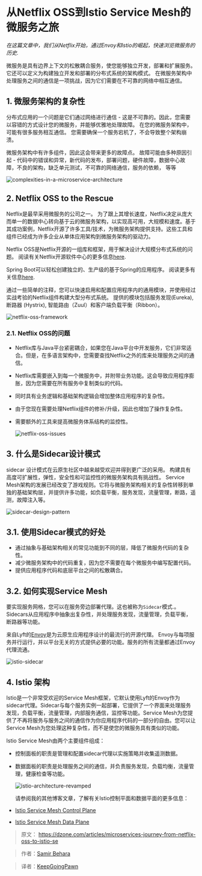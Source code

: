 # 从Netflix OSS到Istio Service Mesh的微服务之旅

  _在这篇文章中，我们从Netflix开始，通过Envoy和Istio的崛起，快速浏览微服务的历史._

  微服务是具有边界上下文的松散耦合服务，使您能够独立开发，部署和扩展服务。它还可以定义为构建独立开发和部署的分布式系统的架构模式。 在微服务架构中处理服务之间的通信是一项挑战，因为它们需要在不可靠的网络中相互通信。

## 1. 微服务架构的复杂性

  分布式应用的一个问题是它们通过网络进行通信 - 这是不可靠的。因此，您需要以容错的方式设计您的微服务，并能够优雅地处理故障。 在您的微服务架构中，可能有很多服务相互通信。 您需要确保一个服务宕机了，不会导致整个架构崩溃。

  微服务架构中有许多组件，因此这会带来更多的故障点。 故障可能由多种原因引起 - 代码中的错误和异常，新代码的发布，部署问题，硬件故障，数据中心故障，不良的架构，缺乏单元测试，不可靠的网络通信，服务的依赖， 等等

  ![complexities-in-a-microservice-architecture](static/complexities-in-a-microservice-architecture.png)

## 2. Netflix OSS to the Rescue

  Netflix是最早采用微服务的公司之一。 为了跟上其增长速度，Netflix决定从庞大而单一的数据中心转向基于云的微服务架构，以实现高可用，大规模和速度。基于其成功案例，Netflix开源了许多工具/技术，为微服务架构提供支持。这些工具和组件已经成为许多企业从单体应用架构到微服务架构的驱动力。

  Netflix OSS是Netflix开源的一组库和框架，用于解决设计大规模分布式系统的问题。 阅读有关Netflix开源软件中心的更多信息[here](https://netflix.github.io/).

  Spring Boot可以轻松创建独立的、生产级的基于Spring的应用程序。 阅读更多有关信息[here](https://spring.io/projects/spring-boot).

  通过一些简单的注释，您可以快速启用和配置应用程序内的通用模块，并使用经过实战考验的Netflix组件构建大型分布式系统。 提供的模块包括服务发现(Eureka), 断路器 (Hystrix), 智能路由（Zuul）和客户端负载平衡（Ribbon）。

  ![netflix-oss-framework](static/netflix-oss-framework.png)

### 2.1. Netflix OSS的问题

- Netflix库与Java平台紧密耦合，如果您在Java平台中开发服务，它们非常适合。但是，在多语言架构中，您需要查找Netflix之外的库来处理服务之间的通信。

- Netflix库需要嵌入到每一个微服务中，并附带业务功能。这会导致应用程序膨胀，因为您需要在所有服务中复制类似的代码。

- 同时具有业务逻辑和基础架构逻辑会增加整体应用程序的复杂性。

- 由于您现在需要处理Netflix组件的修补/升级，因此也增加了操作复杂性。

- 需要额外的工具来提高微服务体系结构的监控性。

  ![netflix-oss-issues](static/netflix-oss-issues.png)

## 3. 什么是Sidecar设计模式

  sidecar 设计模式在云原生社区中越来越受欢迎并得到更广泛的采用。 构建具有高度可扩展性，弹性，安全性和可监控性的微服务架构具有挑战性。 Service Mesh架构的发展已经改变了游戏规则。它将与微服务架构相关的复杂性转移到单独的基础架构层，并提供许多功能，如负载平衡，服务发现，流量管理，断路，遥测，故障注入等。

  ![sidecar-design-pattern](static/sidecar-design-pattern.png)

## 3.1. 使用Sidecar模式的好处

- 通过抽象与基础架构相关的常见功能到不同的层，降低了微服务代码的复杂性。
- 减少微服务架构中的代码重复，因为您不需要在每个微服务中编写配置代码。
- 提供应用程序代码和底层平台之间的松散耦合。

## 3.2. 如何实现Service Mesh

  要实现服务网格，您可以在服务旁边部署代理。这也被称为`Sidecar`模式.。Sidecars从应用程序中抽象出复杂性，并处理服务发现，流量管理，负载平衡，断路器等功能。

  来自Lyft的[Envoy](https://www.envoyproxy.io/)是为云原生应用程序设计的最流行的开源代理。 Envoy与每项服务并行运行，并以平台无关的方式提供必要的功能。服务的所有流量都通过Envoy代理流通。

  ![istio-sidecar](static/istio-sidecar.png)

## 4. Istio 架构

  Istio是一个非常受欢迎的Service Mesh框架，它默认使用Lyft的Envoy作为sidecar代理。Sidecar与每个服务实例一起部署，它提供了一个界面来处理服务发现，负载平衡，流量管理，内部服务通信，监控等功能。Service Mesh为您提供了不再将服务与服务之间的通信作为你应用程序代码的一部分的自由。您可以让Service Mesh为您处理这种复杂性，而不是使您的微服务具有类似的功能。

  Istio Service Mesh由两个主要组件组成：

- 控制面板的职责是管理和配置sidecar代理以实施策略并收集遥测数据。

- 数据面板的职责是处理服务之间的通信，并负责服务发现，负载均衡，流量管理，健康检查等功能。

  ![istio-architecture-revamped](static/istio-architecture-revamped.png)

  请参阅我的其他博客文章，了解有关Istio控制平面和数据平面的更多信息：

- [Istio Service Mesh Control Plane](https://dzone.com/articles/istio-service-mesh-control-plane)
- [Istio Service Mesh Data Plane](https://dzone.com/articles/istio-service-mesh-data-plane)

> 原文： https://dzone.com/articles/microservices-journey-from-netflix-oss-to-istio-se

> 作者：[Samir Behara](https://dzone.com/users/3412089/samirbehara.html)

> 译者：[KeepGoingPawn](https://github.com/KeepGoingPawn)